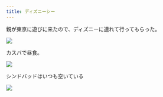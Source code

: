 ```yaml
---
title: ディズニーシー
---
```


親が東京に遊びに来たので、ディズニーに連れて行ってもらった。

![](https://ceshmina-photos.s3.ap-northeast-1.amazonaws.com/medium/201508/20150803-080836.jpg)

カスバで昼食。

![](https://ceshmina-photos.s3.ap-northeast-1.amazonaws.com/medium/201508/20150803-105900.jpg)

シンドバッドはいつも空いている

![](https://ceshmina-photos.s3.ap-northeast-1.amazonaws.com/medium/201508/20150803-080836.jpg)
